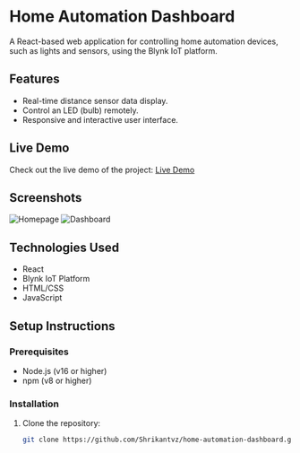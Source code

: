 # Home Automation Dashboard

A React-based web application for controlling home automation devices, such as lights and sensors, using the Blynk IoT platform.

## Features
- Real-time distance sensor data display.
- Control an LED (bulb) remotely.
- Responsive and interactive user interface.

## Live Demo
Check out the live demo of the project: [Live Demo](https://your-vercel-app-url.vercel.app)

## Screenshots
![Homepage](screenshots/homepage.png)
![Dashboard](screenshots/dashboard.png)

## Technologies Used
- React
- Blynk IoT Platform
- HTML/CSS
- JavaScript

## Setup Instructions

### Prerequisites
- Node.js (v16 or higher)
- npm (v8 or higher)

### Installation
1. Clone the repository:
   ```bash
   git clone https://github.com/Shrikantvz/home-automation-dashboard.git
